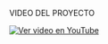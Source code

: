 VIDEO DEL PROYECTO





[![Ver video en YouTube](https://img.youtube.com/vi/59_Q4PczXq4/0.jpg)](https://www.youtube.com/watch?v=59_Q4PczXq4)
